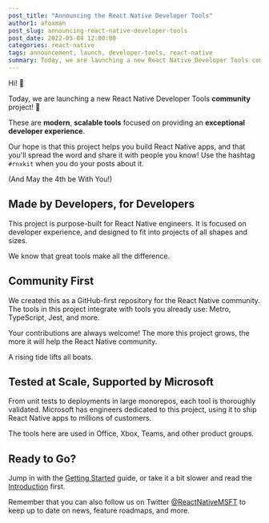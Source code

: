 ```yaml
---
post_title: "Announcing the React Native Developer Tools"
author1: afoxman
post_slug: announcing-react-native-developer-tools
post_date: 2022-05-04 12:00:00
categories: react-native
tags: announcement, launch, developer-tools, react-native
summary: Today, we are launching a new React Native Developer Tools community project! These are modern, scalable tools focused on providing an exceptional developer experience.
---
```


Hi! 👋

Today, we are launching a new React Native Developer Tools
**community** project! 🚀

These are **modern**, **scalable tools** focused on providing an **exceptional
developer experience**.

Our hope is that this project helps you build React Native apps, and that you'll
spread the word and share it with people you know! Use the hashtag `#rnxkit` when you do your posts about it.

(And May the 4th be With You!)

## Made by Developers, for Developers

This project is purpose-built for React Native engineers. It is focused on
developer experience, and designed to fit into projects of all shapes and sizes.

We know that great tools make all the difference.

## Community First

We created this as a GitHub-first repository for the React Native community. The
tools in this project integrate with tools you already use: Metro, TypeScript,
Jest, and more.

Your contributions are always welcome! The more this project grows, the more it
will help the React Native community.

A rising tide lifts all boats.

## Tested at Scale, Supported by Microsoft

From unit tests to deployments in large monorepos, each tool is thoroughly
validated. Microsoft has engineers dedicated to this project, using it to ship
React Native apps to millions of customers.

The tools here are used in Office, Xbox, Teams, and other product groups.

## Ready to Go?

Jump in with the [Getting Started](https://microsoft.github.io/rnx-kit/docs/guides/getting-started) guide, or take
it a bit slower and read the [Introduction](https://microsoft.github.io/rnx-kit/docs/introduction) first.

Remember that you can also follow us on Twitter [@ReactNativeMSFT](https://twitter.com/reactnativemsft) to keep up to date on news, feature roadmaps, and more.
